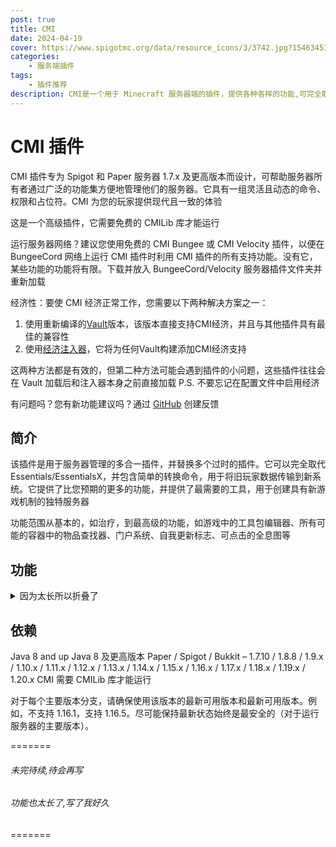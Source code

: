 ```yaml
---
post: true
title: CMI
date: 2024-04-19
cover: https://www.spigotmc.org/data/resource_icons/3/3742.jpg?1546345348
categories: 
    - 服务端插件
tags:
    - 插件推荐
description: CMI是一个用于 Minecraft 服务器端的插件，提供各种各样的功能,可完全取代EssentialX,且支持高度自定义
---
```

# CMI 插件

CMI 插件专为 Spigot 和 Paper 服务器 1.7.x 及更高版本而设计，可帮助服务器所有者通过广泛的功能集方便地管理他们的服务器。它具有一组灵活且动态的命令、权限和占位符。CMI 为您的玩家提供现代且一致的体验

这是一个高级插件，它需要免费的 CMILib 库才能运行

运行服务器网络？建议您使用免费的 CMI Bungee 或 CMI Velocity 插件，以便在 BungeeCord 网络上运行 CMI 插件时利用 CMI 插件的所有支持功能。没有它，某些功能的功能将有限。下载并放入 BungeeCord/Velocity 服务器插件文件夹并重新加载

经济性：要使 CMI 经济正常工作，您需要以下两种解决方案之一：

1. 使用重新编译的[Vault](https://www.zrips.net/wp-content/uploads/2020/07/Vault-1.7.3.jar)版本，该版本直接支持CMI经济，并且与其他插件具有最佳的兼容性
2. 使用[经济注入器](https://www.zrips.net/wp-content/uploads/2024/03/CMIEInjector1.0.2.4.jar)，它将为任何Vault构建添加CMI经济支持

这两种方法都是有效的，但第二种方法可能会遇到插件的小问题，这些插件往往会在 Vault 加载后和注入器本身之前直接加载
P.S. 不要忘记在配置文件中启用经济

有问题吗？您有新功能建议吗？通过 [GitHub](https://github.com/Zrips/CMI/issues) 创建反馈

## 简介

该插件是用于服务器管理的多合一插件，并替换多个过时的插件。它可以完全取代 Essentials/EssentialsX，并包含简单的转换命令，用于将旧玩家数据传输到新系统。它提供了比您预期的更多的功能，并提供了最需要的工具，用于创建具有新游戏机制的独特服务器

功能范围从基本的，如治疗，到最高级的功能，如游戏中的工具包编辑器、所有可能的容器中的物品查找器、门户系统、自我更新标志、可点击的全息图等

## 功能

<details> <summary>因为太长所以折叠了</summary>

1. 将近 300 个命令，这甚至不包括单独的功能
2. MySQL/SQLite数据库系统。
3. 具有余额排行榜功能的经济系统
4. 聊天管理器，提供现代游戏内聊天体验，提供完整的十六进制支持等。
5. 支票系统，用于创建包含金钱的物品
6. 先进的监狱系统
7. 全息图系统，可选择单击它们并完全支持 PlaceHolderAPI
8. 模块化设置，允许您禁用任何不需要的东西，以节省尽可能多的服务器资源
9. 支持 PlaceHolderAPI 的自更新标志
10. 物品清理系统
11. 动画粒子创建系统
12. 具有自定义粒子、自定义命令和bungeecord支持的门户系统
13. 通过 11 种不同的设置使用方块镜像建筑
14. 具有内置 GUI 的盔甲甲编辑器
15. 基于玩家统计、McMMO、Jobs等的集成高级自动排名系统
16. BossBar系统显示带有一堆可自定义的消息
17. 通过bungee发送私人或公共消息
18. Toast （Advanced） 类型消息支持自定义消息或在区域设置中使用
19. 创建自定义占位符以用于插件或 PlaceHolderAPI
20. 将盔甲染成您想要的任何颜色，甚至让它自动改变颜色
21. 将命令附加到要在项目使用时执行的任何项目。能够制作有限使用的物品
22. PlaceholderAPI 插件完全支持
23. 别名系统可简化长命令。可以在配置文件中为每个命令单独启用或禁用
24. 可定制/动画和基于组的 TabList 系统
25. 飞行收费。通过用钱或经验支付来飞行
26. 拥有游戏中的自定义别名编辑器，可以根据自己的喜好更改任何命令
27. 全局占位符系统
28. 详细的玩家统计数据
29. 根据自己的喜好编辑玩家统计数据的选项。
30. 销售手功能可直接从您的库存中出售物品。在设置价格时内置可能的漏洞检测。
31. 创建可点击的块甚至实体，这些块甚至实体将执行无限数量的命令。包括向玩家收取金钱、经验或需要特定权限节点的选项,可从游戏内编辑器构建
32. 通过定义生成原因防止怪物在定义的世界中生成
33. 禁用附魔！玩家将无法使用附魔表获得禁用的附魔,可用GUI编辑
34. 控制图腾行为，例如能够使用库存中的图腾，而不仅仅是手上的图腾！
35. 自定义文本系统，通过执行您定义的命令来显示定义的文本
36. 工具礼包系统，集成创建 GUI
37. 游戏时间奖励
38. 按功能搜索以按多个条件搜索所有玩家（支持离线和 PlayerVaults）
39. 扫描功能，可扫描整个地图中任何可能的容器中的特定物品，包括盔甲架和马箱。
40. 用鼠标滚轮滚动投掷绘画
41. 修复世界中损坏的块
42. 集成的时间表系统，允许在规定的时间或定期间隔内自动执行命令
43. 可以用方块替换特定范围内的区块或整个世界的方块！如果您想从您的世界中移除示例中的刷怪笼，这非常有用
44. 包括正则表达式聊天过滤
45. 使用单个命令导入Essentials用户数据
46. 具有自定义功率、角度或方向的发射台功能
47. 允许将鼠标悬停在常规消息或私人消息中的消息上，以显示来自 PlaceHolderAPI 插件的其他信息。
48. 点击聊天消息进行简单回复
49. 创建将鼠标悬停在消息或可单击命令上的书
50. 将物品压缩成更紧凑的形式
51. 将物品从块提取到粒
52. 取决于用户的权限的服务器视距，最多32个区块！
53. 自定义配方创建
54. 将服务器置于维护模式
55. 解锁物品修复成本并允许物品修复,最高达 2147483647 级
56. 通过自动更改玩家名称并向其发送声音队列来标记聊天中的玩家。可以为每个玩家关闭。
57. 防止物品修复共享，防止VIP玩家为普通物品修复物品。
58. 使用简单的命令跳转到目标位置
59. 防止玫瑰从铁傀儡中掉落
60. 使用 /list 命令防止 MultiCraft 向控制台发送垃圾邮件
61. 防止使用下界门进行经验复制
62. 解锁书与笔进行编辑
63. 完全的玩家重生控制
64. 乘坐您的载具传送到任何位置
65. 使用一个简单的命令检查实体信息
66. 只需一个简单的命令即可骑乘您想的任何实体
67. 坐在楼梯、石板或地毯上，只需点击一下命令或
68. 可以隐藏物品标志
69. 可以修复地图中的灯光故障
70. 自动 afk 功能。具有防跳或防AFK机器保护功能。
71. BossBar 指南针
72. Ban/UnBan/ TempBan/checkBan/ IpBan/TempIpBan/ IpBanList 功能。支持输入ban原因和 max tempban 的特殊权限。
73. 以分组形式列出当前在线的所有玩家。
74. 背包可以通过右键单击它们来使用库存中的潜影盒！
75. 睡在床上加快夜晚的速度。不需要所有玩家都睡觉。每个睡觉的玩家都可以加入。睡觉时带有信息的 Bossbar 消息！
76. 根据自己的喜好更改昼夜持续时间！
77. 在调查进行时戴上手铐并防止他的行为
78. 锁定玩家 IP 并防止任何其他用户尝试从另一台 PC 登录他的帐户
79. 通过正则表达式防止重命名物品名
80. 使用简单的命令从不需要的物品中清理服务器，例如掉落的物品（不包括武器/盔甲/工具）、经验球、箭、射弹、引爆的 TNT 和掉落的方块。
81. 对特定事件执行命令：首次加入服务器、加入服务器、退出服务器、玩家死亡、玩家重生、玩家传送、下床、入睡、玩家维度变换、玩家游戏模式变换、玩家踢出、玩家等级变换、掉入虚空、鞘翅开始滑翔、鞘翅结束滑翔等...
82. 可以完全控制玩家基于权限的伤害
83. 在不重新启动服务器的情况下更改服务器最大玩家数！
84. BossBar HP表，查看实体总共有多少HP，还剩下多少，以及你造成了多少伤害。与弓箭兼容。
85. 在不重新启动服务器的情况下更改服务器 motd！包括颜色代码支持和双线支持。
86. 卸载块以释放服务器内存
87. 使用单权限节点在死亡后自动重生
88. 提升鞘翅，以经验值或特定物品的成本获得终极飞行体验。带速度指示器和限速。
89. 只需使用 [item] 变量即可将物品放入聊天中展示。聊天处理和悬停在消息上应由 CMI 启用和处理，以使其正常工作。
90. 加载多达 32 个块范围的地图，用于区域预览
91. 从playerdata文件夹中按玩家离线天数清理旧玩家数据文件
92. 可以使刷怪笼掉落具有设定类型的物品,以供以后放置并获得相同的刷怪笼
93. 使用简单的命令检查物品NBT标签
94. 发送私信
95. 关注社交间谍的私人消息
96. 关注玩家使用 commandspy 执行的命令
97. 直接向玩家发送标题消息
98. 直接向玩家发送操作栏消息
99. 当用TNT或在爬行者的帮助下摧毁时，允许有特定的机会掉落刷怪笼
100. 限制在地面上放置刷怪器的数量，以避免玩家在一个地方创建具有数十个刷怪器的大型生物农场
101. 在pvp战斗后以特殊的机会掉落玩家的头
102. 杀死自定义实体后掉落它的头
103. 为每个玩家提供刷怪笼挖掘费用，这些费用将限制在特定时间范围内可以挖掘的玩家数量
104. 根据其 IP 显示帐户
105. 玩家可以有自己的home位置
106. 可以设置地标位置供玩家使用
107. 控制服务器的时间
108. 控制玩家的个人时间
109. 控制服务器的天气
110. 包括隐藏玩家的隐身引擎
111. 可以生成任何具有完全可自定义变量的实体。例如飞猪！
112. 从统计文件夹中按玩家离线天数清理旧玩家数据文件
113. 按玩家离线天数清理旧的 Essentials 玩家数据文件
114. 清除玩家离线时的旧 LWC 保护
115. 防止玩家想知道在下界的“屋顶”
116. 仅当定义的玩家处于在线状态时才执行自定义命令
117. 仅当定义的玩家处于离线状态时才执行自定义命令
118. 显示有关玩家的详细信息，包括他以前更改的姓名（仅限在线服务器）和国家/地区。要查看国家/地区，您将需要此文件，该文件应放在 CMI 文件夹中
119. 可以显示玩家之前所有昵称的详细列表，以及他更改昵称的日期（仅限在线服务器）
120. 编辑在线/离线玩家库存
121. 编辑在线/离线玩家末影箱
122. 将手中的物品叠加到最大支持数量
123. 在你正在看的位置生成树
124. 为您或其他玩家打开工作台
125. 为您或其他玩家打开村民交易窗口
126. 安静（无打开动画）打开宝箱进行预览
127. 允许使用权限节点加入完整功能的服务器
128. 为玩家设置重生点，让他们有简单的传送点或死后重生
129. 电梯系统
130. 防止有多个同名但大小写不同的用户加入您的服务器
131. 内置命令冷却系统，防止即时命令使用。即使在服务器重新启动后，冷却时间也会被保存。
132. 内置命令预热系统，以防止使用 /tp instant 等命令，并防止玩家逃离 PVP。
133. 显示玩家在服务器上的总游戏时间和首次加入日期
134. 按玩家在服务器上的游戏时间显示完整的排序列表
135. 更改服务器玩家槽位,无需重启服务器即可生效
136. 内置计数器，从定义的数量开始倒计时。对PVP决斗或掉落派对很有用。
137. 通知管理部门有关特定玩家登录的信息
138. 使用权限节点阻止紫颂果传送
139. 为在线/离线玩家提供具有自定义名称、介绍或附魔的物品。专门的生物生成器支持。支持官方物品标签
140. 更改在线/离线玩家游戏模式！
141. 更改在线/离线玩家上帝模式！
142. 为玩家提供临时上帝模式，直到重新登录
143. 更改在线/离线玩家飞行模式！
144. 为玩家提供临时飞行模式，直到重新登录
145. 改变在线/离线玩家的飞行速度！
146. 改变在线/离线玩家的行走速度！
147. 更改在线/离线玩家生成位置！
148. 更改在线/离线玩家药水效果！
149. 使用颜色代码/黑名单和其他可选限制更改昵称
150. 在维度变化时自动将玩家游戏模式更改为定义的游戏模式
151. 在维度变化时自动将玩家飞行模式更改为定义的飞行模式
152. 在维度变化时自动将玩家上帝模式更改为定义的上帝模式
153. 检查服务器状态
154. 从特定世界传送所有在线/离线玩家！
155. 传送到线上/线下玩家位置！
156. 传送回你的死亡地点！
157. 更改在线/离线玩家的最大生命值！
158. 通过查看并执行简单的命令来设置刷怪笼
159. 治愈在线/离线玩家！
160. 喂食在线/离线玩家！
161. 清除线上/线下玩家库存！
162. 清除线上/线下玩家末影箱库存！
163. 如果您正在创建视频，请禁用播放器的公共聊天以进行干净的聊天并避免垃圾邮件。
164. 通过按住 shift+右键单击来编辑标志
165. 使用简单的命令更改告示牌文本行,可以选择一次更改多条告示牌文本行,考虑玩家是否可以在该位置进行建造,并防止在他们不能建造的地方进行任何告示牌文本更改。
166. 使用简单的命令将告示牌文本从一个告示牌复制到多个其他告示牌
167. 修复在线/离线玩家的物品
168. 附魔在线/离线玩家的物品
169. 更改在线/离线玩家的物品名称
170. 更改在线/离线玩家的物品介绍
171. 更改在线/离线玩家经验值！
172. 改变线上/线下玩家的饥饿感！
173. 更改在线/离线玩家指南针目标！
174. 将在线/离线玩家帽子更改为任何方块！
175. 生成任何玩家的头，并将其提供给在线/离线玩家
176. 传送到任何世界位置
177. 打印出带有OP权限的玩家名单
178. 在Mojang页面上显示玩家昵称更改历史记录
179. 清除聊天
180. 显示所有可能的颜色代码
181. 实时编辑玩家库存
182. 随时保存库存
183. 从存档中加载库存
184. 保存玩家死亡库存以备将来恢复
185. 将鼠标悬停在消息上时，使用额外信息检查玩家在世界中的位置
186. 显示带有死亡位置的消息
还有更多...

</details>

## 依赖

Java 8 and up Java 8 及更高版本
Paper / Spigot / Bukkit – 1.7.10 / 1.8.8 / 1.9.x / 1.10.x / 1.11.x / 1.12.x / 1.13.x / 1.14.x / 1.15.x / 1.16.x / 1.17.x / 1.18.x / 1.19.x / 1.20.x
CMI 需要 CMILib 库才能运行

对于每个主要版本分支，请确保使用该版本的最新可用版本和最新可用版本。例如，不支持 1.16.1，支持 1.16.5。尽可能保持最新状态始终是最安全的（对于运行服务器的主要版本）。

=======
###### 未完待续,待会再写

###### 功能也太长了,写了我好久
=======

